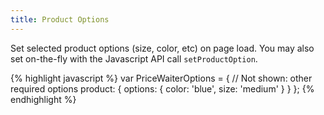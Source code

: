 ```yaml
---
title: Product Options
---
```


Set selected product options (size, color, etc) on page load. You may also set on-the-fly with the Javascript API call `setProductOption`.

{% highlight javascript %}
var PriceWaiterOptions = {
    // Not shown: other required options
    product: {
        options: {
            color: 'blue',
            size: 'medium'
        }
    }
};
{% endhighlight %}
